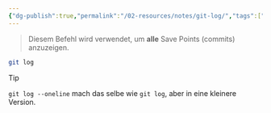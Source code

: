 ```yaml
---
{"dg-publish":true,"permalink":"/02-resources/notes/git-log/","tags":["git/log"],"noteIcon":"","updated":"2025-07-12T13:31:41.324+02:00"}
---
```


>Diesem Befehl wird verwendet, um **alle** Save Points (commits) anzuzeigen.
```bash
git log 
```

>[!tip] 
>`git log --oneline` mach das selbe wie `git log`,  aber in eine kleinere Version.